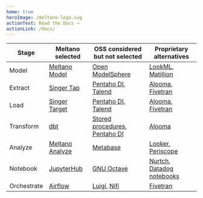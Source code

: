 ```yaml
---
home: true
heroImage: /meltano-logo.svg
actionText: Read the Docs →
actionLink: /docs/
---
```


| Stage       | Meltano selected                                                                     | OSS considered but not selected                                                                                                          | Proprietary alternatives                                                                                                                                       |
| ----------- | ------------------------------------------------------------------------------------ | ---------------------------------------------------------------------------------------------------------------------------------------- | -------------------------------------------------------------------------------------------------------------------------------------------------------------- |
| Model       | [Meltano Model](https://gitlab.com/meltano/meltano#meltano-model)                    | [Open ModelSphere](http://www.modelsphere.com/org/)                                                                                      | [LookML](https://looker.com/platform/data-modeling), [Matillion](http://www.stephenlevin.co/data-modeling-layer-startup-analytics-dbt-vs-matillion-vs-lookml/) |
| Extract     | [Singer Tap](https://gitlab.com/meltano/meltano#tap)                                 | [Pentaho DI](http://www.pentaho.com/product/data-integration), [Talend](https://www.talend.com/)                                         | [Alooma](https://www.alooma.com/), [Fivetran](https://fivetran.com/)                                                                                           |
| Load        | [Singer Target](https://gitlab.com/meltano/meltano#target)                           | [Pentaho DI](http://www.pentaho.com/product/data-integration), [Talend](https://www.talend.com/)                                         | [Alooma](https://www.alooma.com/), [Fivetran](https://fivetran.com/)                                                                                           |
| Transform   | [dbt](https://www.getdbt.com/)                                                       | [Stored procedures](https://gitlab.com/meltano/meltano#stored-procedures), [Pentaho DI](http://www.pentaho.com/product/data-integration) | [Alooma](https://www.alooma.com/)                                                                                                                              |
| Analyze     | [Meltano Analyze](https://gitlab.com/meltano/meltano/tree/master/src/analyze)        | [Metabase](https://www.metabase.com/)                                                                                                    | [Looker](https://looker.com/), [Periscope](https://www.periscopedata.com/)                                                                                     |
| Notebook    | [JupyterHub](https://github.com/jupyterhub/jupyterhub)                               | [GNU Octave](https://www.gnu.org/software/octave/)                                                                                       | [Nurtch](https://www.nurtch.com/), [Datadog notebooks](https://www.datadoghq.com/blog/data-driven-notebooks/)                                                  |
| Orchestrate | [Airflow](https://airflow.apache.org/)                                               | [Luigi](https://github.com/spotify/luigi), [Nifi](https://nifi.apache.org/)                                                              | [Fivetran](https://fivetran.com/)                                                                                                                              |
